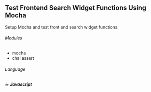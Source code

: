 ## Test Frontend Search Widget Functions Using Mocha

Setup Mocha and test front end search widget functions.

###### Modules

- mocha
- chai assert

###### Language

:coffee: **_Javascript_**
